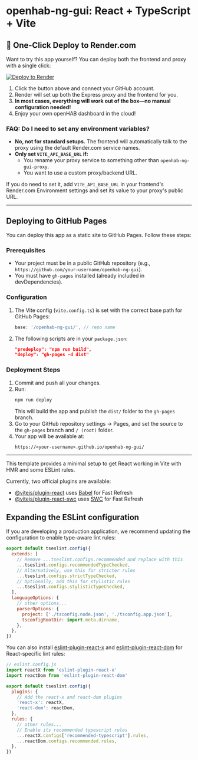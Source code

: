 # openhab-ng-gui: React + TypeScript + Vite

## 🚀 One-Click Deploy to Render.com

Want to try this app yourself? You can deploy both the frontend and proxy with a single click:

[![Deploy to Render](https://render.com/images/deploy-to-render-button.svg)](https://render.com/deploy)

1. Click the button above and connect your GitHub account.
2. Render will set up both the Express proxy and the frontend for you.
3. **In most cases, everything will work out of the box—no manual configuration needed!**
4. Enjoy your own openHAB dashboard in the cloud!

### FAQ: Do I need to set any environment variables?
- **No, not for standard setups.** The frontend will automatically talk to the proxy using the default Render.com service names.
- **Only set `VITE_API_BASE_URL` if:**
  - You rename your proxy service to something other than `openhab-ng-gui-proxy`.
  - You want to use a custom proxy/backend URL.

If you do need to set it, add `VITE_API_BASE_URL` in your frontend's Render.com Environment settings and set its value to your proxy's public URL.

---

## Deploying to GitHub Pages

You can deploy this app as a static site to GitHub Pages. Follow these steps:

### Prerequisites
- Your project must be in a public GitHub repository (e.g., `https://github.com/your-username/openhab-ng-gui`).
- You must have `gh-pages` installed (already included in devDependencies).

### Configuration
1. The Vite config (`vite.config.ts`) is set with the correct base path for GitHub Pages:
   ```js
   base: '/openhab-ng-gui/', // repo name
   ```
2. The following scripts are in your `package.json`:
   ```json
   "predeploy": "npm run build",
   "deploy": "gh-pages -d dist"
   ```

### Deployment Steps
1. Commit and push all your changes.
2. Run:
   ```sh
   npm run deploy
   ```
   This will build the app and publish the `dist/` folder to the `gh-pages` branch.
3. Go to your GitHub repository settings → Pages, and set the source to the `gh-pages` branch and `/ (root)` folder.
4. Your app will be available at:
   ```
   https://<your-username>.github.io/openhab-ng-gui/
   ```

---

This template provides a minimal setup to get React working in Vite with HMR and some ESLint rules.

Currently, two official plugins are available:

- [@vitejs/plugin-react](https://github.com/vitejs/vite-plugin-react/blob/main/packages/plugin-react/README.md) uses [Babel](https://babeljs.io/) for Fast Refresh
- [@vitejs/plugin-react-swc](https://github.com/vitejs/vite-plugin-react-swc) uses [SWC](https://swc.rs/) for Fast Refresh

## Expanding the ESLint configuration

If you are developing a production application, we recommend updating the configuration to enable type-aware lint rules:

```js
export default tseslint.config({
  extends: [
    // Remove ...tseslint.configs.recommended and replace with this
    ...tseslint.configs.recommendedTypeChecked,
    // Alternatively, use this for stricter rules
    ...tseslint.configs.strictTypeChecked,
    // Optionally, add this for stylistic rules
    ...tseslint.configs.stylisticTypeChecked,
  ],
  languageOptions: {
    // other options...
    parserOptions: {
      project: ['./tsconfig.node.json', './tsconfig.app.json'],
      tsconfigRootDir: import.meta.dirname,
    },
  },
})
```

You can also install [eslint-plugin-react-x](https://github.com/Rel1cx/eslint-react/tree/main/packages/plugins/eslint-plugin-react-x) and [eslint-plugin-react-dom](https://github.com/Rel1cx/eslint-react/tree/main/packages/plugins/eslint-plugin-react-dom) for React-specific lint rules:

```js
// eslint.config.js
import reactX from 'eslint-plugin-react-x'
import reactDom from 'eslint-plugin-react-dom'

export default tseslint.config({
  plugins: {
    // Add the react-x and react-dom plugins
    'react-x': reactX,
    'react-dom': reactDom,
  },
  rules: {
    // other rules...
    // Enable its recommended typescript rules
    ...reactX.configs['recommended-typescript'].rules,
    ...reactDom.configs.recommended.rules,
  },
})
```
